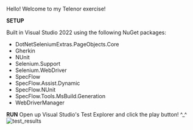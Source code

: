 Hello! Welcome to my Telenor exercise!

**SETUP**

Built in Visual Studio 2022 using the following NuGet packages:
- DotNetSeleniumExtras.PageObjects.Core
- Gherkin
- NUnit
- Selenium.Support
- Selenium.WebDriver
- SpecFlow
- SpecFlow.Assist.Dynamic
- SpecFlow.NUnit
- SpecFlow.Tools.MsBuild.Generation
- WebDriverManager

**RUN**
Open up Visual Studio's Test Explorer and click the play button! ^_^
![test_results](https://github.com/user-attachments/assets/ef842e35-d097-4981-9f56-bc51fa8cdb5c)
